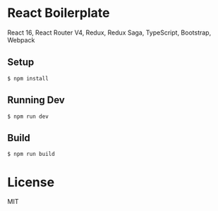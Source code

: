 # React Boilerplate 


React 16,
React Router V4,
Redux,
Redux Saga, 
TypeScript, 
Bootstrap,
Webpack

## Setup
```
$ npm install
```

## Running Dev
```
$ npm run dev
```

## Build
```
$ npm run build
```

# License
MIT
